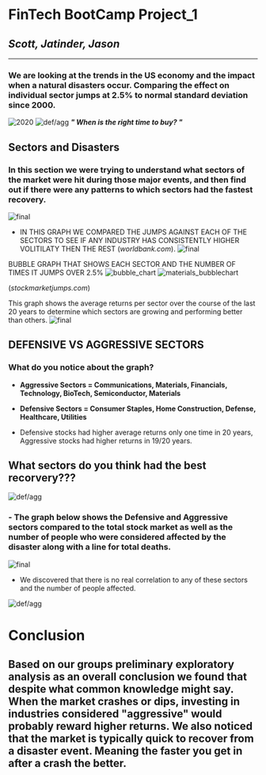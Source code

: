 
# FinTech BootCamp Project_1

## *Scott, Jatinder, Jason*
---

### We are looking at the trends in the US economy and the impact when a natural disasters occur. Comparing the effect on individual sector jumps at 2.5% to normal standard deviation since 2000.

![2020](GDP_chart.png)
![def/agg](pie_chart_gdp.png)
***" When is the right time to buy? "***

## **Sectors and Disasters**

### In this section we were trying to understand what sectors of the market were hit during those major events, and then find out if there were any patterns to which sectors had the fastest recovery.

![final](nat_disaster_dead.png)


 
- IN THIS GRAPH WE COMPARED THE JUMPS AGAINST EACH OF THE SECTORS TO SEE IF ANY INDUSTRY HAS CONSISTENTLY HIGHER VOLITILATY THEN THE REST (*worldbank.com*). 
![final](std_dev.png)

BUBBLE GRAPH THAT SHOWS EACH SECTOR AND THE NUMBER OF TIMES IT JUMPS OVER 2.5%
![bubble_chart](bubble_chart.png)
![materials_bubblechart](indv_secbubbles.png)


(*stockmarketjumps.com*)

This graph shows the average returns per sector over the course of the last 20 years to determine which sectors are growing and performing better than others. 
![final](image.png)



## DEFENSIVE VS AGGRESSIVE SECTORS
### What do you notice about the graph? 

- **Aggressive Sectors = Communications, Materials, Financials, Technology, BioTech, Semiconductor, Materials**
- **Defensive Sectors = Consumer Staples, Home Construction, Defense, Healthcare, Utilities**

- Defensive stocks had higher average returns only one time in 20 years, Aggressive stocks had higher returns in 19/20 years.



## **What sectors do you think had the best recorvery???**

![def/agg](cat_joined_bar.png)
### - The graph below shows the Defensive and Aggressive sectors compared to the total stock market as well as the number of people who were considered affected by the disaster along with a line for total deaths.  

![final](Final.png)
- We discovered that there is no real correlation to any of these sectors and the number of people affected.  

![def/agg](p_graph.png)

# Conclusion 
## Based on our groups preliminary exploratory analysis as an overall conclusion we found that despite what common knowledge might say. When the market crashes or dips, investing in industries considered "aggressive" would probably reward higher returns. We also noticed that the market is typically quick to recover from a disaster event. Meaning the faster you get in after a crash the better. 